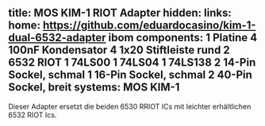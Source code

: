 title: MOS KIM-1 RIOT Adapter
hidden:
links:
    home: https://github.com/eduardocasino/kim-1-dual-6532-adapter
    ibom
components:
    1 Platine
    4 100nF Kondensator
    4 1x20 Stiftleiste rund
    2 6532 RIOT
    1 74LS00
    1 74LS04
    1 74LS138
    2 14-Pin Sockel, schmal
    1 16-Pin Sockel, schmal
    2 40-Pin Sockel, breit
systems:
    MOS KIM-1
---
Dieser Adapter ersetzt die beiden 6530 RRIOT ICs mit leichter erhältlichen 6532 RIOT Ics.
